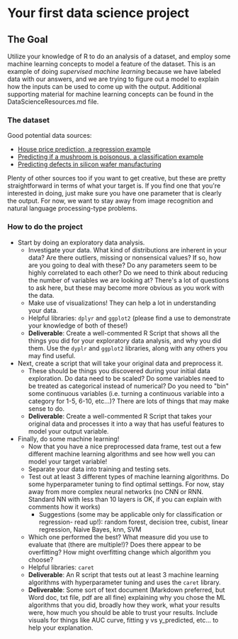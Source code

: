 # Your first data science project

## The Goal
Utilize your knowledge of R to do an analysis of a dataset, and employ some machine learning concepts to model a feature of the dataset. This is an example of doing *supervised machine learning* because we have labeled data with our answers, and we are trying to figure out a model to explain how the inputs can be used to come up with the output. Additional supporting material for machine learning concepts can be found in the DataScienceResources.md file.

### The dataset
Good potential data sources:
* [House price prediction, a regression example](https://www.kaggle.com/harlfoxem/housesalesprediction)
* [Predicting if a mushroom is poisonous, a classification example](https://www.kaggle.com/uciml/mushroom-classification)
* [Predicting defects in silicon wafer manufacturing](https://archive.ics.uci.edu/ml/datasets/SECOM)

Plenty of other sources too if you want to get creative, but these are pretty straightforward in terms of what your target is. If you find one that you're interested in doing, just make sure you have one parameter that is clearly the output. For now, we want to stay away from image recognition and natural language processing-type problems.

### How to do the project
* Start by doing an exploratory data analysis.
  * Investigate your data. What kind of distributions are inherent in your data? Are there outliers, missing or nonsensical values? If so, how are you going to deal with these? Do any parameters seem to be highly correlated to each other? Do we need to think about reducing the number of variables we are looking at? There's a lot of questions to ask here, but these may become more obvious as you work with the data.
  * Make use of visualizations! They can help a lot in understanding your data.
  * Helpful libraries: `dplyr` and `ggplot2` (please find a use to demonstrate your knowledge of both of these!)
  * __Deliverable__: Create a well-commented R Script that shows all the things you did for your exploratory data analysis, and why you did them. Use the `dyplr` and `ggplot2` libraries, along with any others you may find useful.
* Next, create a script that will take your original data and preprocess it.
  * These should be things you discovered during your initial data exploration. Do data need to be scaled? Do some variables need to be treated as categorical instead of numerical? Do you need to "bin" some continuous variables (i.e. turning a continuous variable into a category for 1-5, 6-10, etc...)? There are lots of things that may make sense to do.
  * __Deliverable__: Create a well-commented R Script that takes your original data and processes it into a way that has useful features to model your output variable.
* Finally, do some machine learning!
  * Now that you have a nice preprocessed data frame, test out a few different machine learning algorithms and see how well you can model your target variable!
  * Separate your data into training and testing sets.
  * Test out at least 3 different types of machine learning algorithms. Do some hyperparameter tuning to find optimal settings. For now, stay away from more complex neural networks (no CNN or RNN. Standard NN with less than 10 layers is OK, if you can explain with comments how it works)
    * Suggestions (some may be applicable only for classification or regression- read up!): random forest, decision tree, cubist, linear regression, Naive Bayes, knn, SVM
  * Which one performed the best? What measure did you use to evaluate that (there are multiple!)? Does there appear to be overfitting? How might overfitting change which algorithm you choose?
  * Helpful libraries: `caret`
  * __Deliverable__: An R script that tests out at least 3 machine learning algorithms with hyperparameter tuning and uses the `caret` library.
  * __Deliverable__: Some sort of text document (Markdown preferred, but Word doc, txt file, pdf are all fine) explaining why you chose the ML algorithms that you did, broadly how they work, what your results were, how much you should be able to trust your results. Include visuals for things like AUC curve, fitting y vs y_predicted, etc... to help your explanation.

